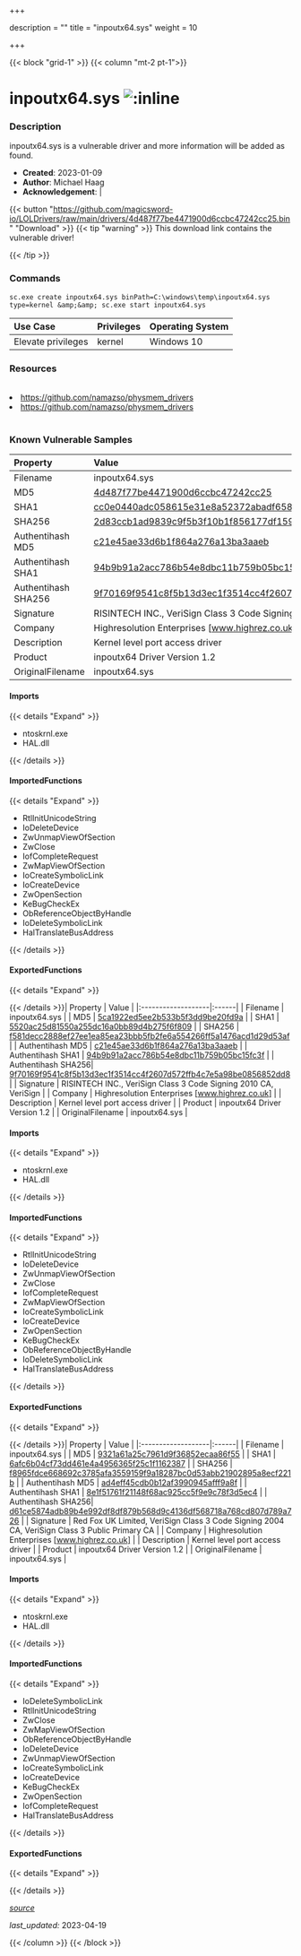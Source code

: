 +++

description = ""
title = "inpoutx64.sys"
weight = 10

+++


{{< block "grid-1" >}}
{{< column "mt-2 pt-1">}}


# inpoutx64.sys ![:inline](/images/twitter_verified.png) 


### Description

inpoutx64.sys is a vulnerable driver and more information will be added as found.

- **Created**: 2023-01-09
- **Author**: Michael Haag
- **Acknowledgement**:  | [](https://twitter.com/)

{{< button "https://github.com/magicsword-io/LOLDrivers/raw/main/drivers/4d487f77be4471900d6ccbc47242cc25.bin" "Download" >}}
{{< tip "warning" >}}
This download link contains the vulnerable driver!

{{< /tip >}}

### Commands

```
sc.exe create inpoutx64.sys binPath=C:\windows\temp\inpoutx64.sys type=kernel &amp;&amp; sc.exe start inpoutx64.sys
```

| Use Case | Privileges | Operating System | 
|:---- | ---- | ---- |
| Elevate privileges | kernel | Windows 10 |

### Resources
<br>
<li><a href=" https://github.com/namazso/physmem_drivers"> https://github.com/namazso/physmem_drivers</a></li>
<li><a href="https://github.com/namazso/physmem_drivers">https://github.com/namazso/physmem_drivers</a></li>
<br>

### Known Vulnerable Samples

| Property           | Value |
|:-------------------|:------|
| Filename           | inpoutx64.sys |
| MD5                | [4d487f77be4471900d6ccbc47242cc25](https://www.virustotal.com/gui/file/4d487f77be4471900d6ccbc47242cc25) |
| SHA1               | [cc0e0440adc058615e31e8a52372abadf658e6b1](https://www.virustotal.com/gui/file/cc0e0440adc058615e31e8a52372abadf658e6b1) |
| SHA256             | [2d83ccb1ad9839c9f5b3f10b1f856177df1594c66cbbc7661677d4b462ebf44d](https://www.virustotal.com/gui/file/2d83ccb1ad9839c9f5b3f10b1f856177df1594c66cbbc7661677d4b462ebf44d) |
| Authentihash MD5   | [c21e45ae33d6b1f864a276a13ba3aaeb](https://www.virustotal.com/gui/search/authentihash%253Ac21e45ae33d6b1f864a276a13ba3aaeb) |
| Authentihash SHA1  | [94b9b91a2acc786b54e8dbc11b759b05bc15fc3f](https://www.virustotal.com/gui/search/authentihash%253A94b9b91a2acc786b54e8dbc11b759b05bc15fc3f) |
| Authentihash SHA256| [9f70169f9541c8f5b13d3ec1f3514cc4f2607d572ffb4c7e5a98be0856852dd8](https://www.virustotal.com/gui/search/authentihash%253A9f70169f9541c8f5b13d3ec1f3514cc4f2607d572ffb4c7e5a98be0856852dd8) |
| Signature         | RISINTECH INC., VeriSign Class 3 Code Signing 2010 CA, VeriSign   |
| Company           | Highresolution Enterprises [www.highrez.co.uk] |
| Description       | Kernel level port access driver |
| Product           | inpoutx64 Driver Version 1.2 |
| OriginalFilename  | inpoutx64.sys |


#### Imports
{{< details "Expand" >}}
* ntoskrnl.exe
* HAL.dll

{{< /details >}}
#### ImportedFunctions
{{< details "Expand" >}}
* RtlInitUnicodeString
* IoDeleteDevice
* ZwUnmapViewOfSection
* ZwClose
* IofCompleteRequest
* ZwMapViewOfSection
* IoCreateSymbolicLink
* IoCreateDevice
* ZwOpenSection
* KeBugCheckEx
* ObReferenceObjectByHandle
* IoDeleteSymbolicLink
* HalTranslateBusAddress

{{< /details >}}
#### ExportedFunctions
{{< details "Expand" >}}

{{< /details >}}| Property           | Value |
|:-------------------|:------|
| Filename           | inpoutx64.sys |
| MD5                | [5ca1922ed5ee2b533b5f3dd9be20fd9a](https://www.virustotal.com/gui/file/5ca1922ed5ee2b533b5f3dd9be20fd9a) |
| SHA1               | [5520ac25d81550a255dc16a0bb89d4b275f6f809](https://www.virustotal.com/gui/file/5520ac25d81550a255dc16a0bb89d4b275f6f809) |
| SHA256             | [f581decc2888ef27ee1ea85ea23bbb5fb2fe6a554266ff5a1476acd1d29d53af](https://www.virustotal.com/gui/file/f581decc2888ef27ee1ea85ea23bbb5fb2fe6a554266ff5a1476acd1d29d53af) |
| Authentihash MD5   | [c21e45ae33d6b1f864a276a13ba3aaeb](https://www.virustotal.com/gui/search/authentihash%253Ac21e45ae33d6b1f864a276a13ba3aaeb) |
| Authentihash SHA1  | [94b9b91a2acc786b54e8dbc11b759b05bc15fc3f](https://www.virustotal.com/gui/search/authentihash%253A94b9b91a2acc786b54e8dbc11b759b05bc15fc3f) |
| Authentihash SHA256| [9f70169f9541c8f5b13d3ec1f3514cc4f2607d572ffb4c7e5a98be0856852dd8](https://www.virustotal.com/gui/search/authentihash%253A9f70169f9541c8f5b13d3ec1f3514cc4f2607d572ffb4c7e5a98be0856852dd8) |
| Signature         | RISINTECH INC., VeriSign Class 3 Code Signing 2010 CA, VeriSign   |
| Company           | Highresolution Enterprises [www.highrez.co.uk] |
| Description       | Kernel level port access driver |
| Product           | inpoutx64 Driver Version 1.2 |
| OriginalFilename  | inpoutx64.sys |


#### Imports
{{< details "Expand" >}}
* ntoskrnl.exe
* HAL.dll

{{< /details >}}
#### ImportedFunctions
{{< details "Expand" >}}
* RtlInitUnicodeString
* IoDeleteDevice
* ZwUnmapViewOfSection
* ZwClose
* IofCompleteRequest
* ZwMapViewOfSection
* IoCreateSymbolicLink
* IoCreateDevice
* ZwOpenSection
* KeBugCheckEx
* ObReferenceObjectByHandle
* IoDeleteSymbolicLink
* HalTranslateBusAddress

{{< /details >}}
#### ExportedFunctions
{{< details "Expand" >}}

{{< /details >}}| Property           | Value |
|:-------------------|:------|
| Filename           | inpoutx64.sys |
| MD5                | [9321a61a25c7961d9f36852ecaa86f55](https://www.virustotal.com/gui/file/9321a61a25c7961d9f36852ecaa86f55) |
| SHA1               | [6afc6b04cf73dd461e4a4956365f25c1f1162387](https://www.virustotal.com/gui/file/6afc6b04cf73dd461e4a4956365f25c1f1162387) |
| SHA256             | [f8965fdce668692c3785afa3559159f9a18287bc0d53abb21902895a8ecf221b](https://www.virustotal.com/gui/file/f8965fdce668692c3785afa3559159f9a18287bc0d53abb21902895a8ecf221b) |
| Authentihash MD5   | [ad4eff45cdb0b12af3990945afff9a8f](https://www.virustotal.com/gui/search/authentihash%253Aad4eff45cdb0b12af3990945afff9a8f) |
| Authentihash SHA1  | [8e1f51761f21148f68ac925cc5f9e9c78f3d5ec4](https://www.virustotal.com/gui/search/authentihash%253A8e1f51761f21148f68ac925cc5f9e9c78f3d5ec4) |
| Authentihash SHA256| [d61ce5874adb89b4e992df8df879b568d9c4136df568718a768cd807d789a726](https://www.virustotal.com/gui/search/authentihash%253Ad61ce5874adb89b4e992df8df879b568d9c4136df568718a768cd807d789a726) |
| Signature         | Red Fox UK Limited, VeriSign Class 3 Code Signing 2004 CA, VeriSign Class 3 Public Primary CA   |
| Company           | Highresolution Enterprises [www.highrez.co.uk] |
| Description       | Kernel level port access driver |
| Product           | inpoutx64 Driver Version 1.2 |
| OriginalFilename  | inpoutx64.sys |


#### Imports
{{< details "Expand" >}}
* ntoskrnl.exe
* HAL.dll

{{< /details >}}
#### ImportedFunctions
{{< details "Expand" >}}
* IoDeleteSymbolicLink
* RtlInitUnicodeString
* ZwClose
* ZwMapViewOfSection
* ObReferenceObjectByHandle
* IoDeleteDevice
* ZwUnmapViewOfSection
* IoCreateSymbolicLink
* IoCreateDevice
* KeBugCheckEx
* ZwOpenSection
* IofCompleteRequest
* HalTranslateBusAddress

{{< /details >}}
#### ExportedFunctions
{{< details "Expand" >}}

{{< /details >}}


[*source*](https://github.com/magicsword-io/LOLDrivers/tree/main/yaml/inpoutx64.yaml)

*last_updated:* 2023-04-19








{{< /column >}}
{{< /block >}}
